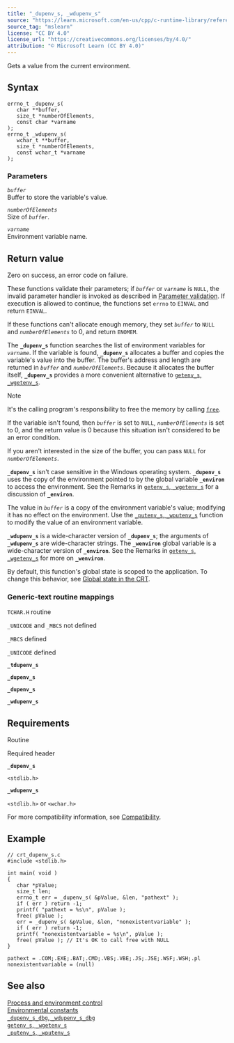 ```yaml
---
title: "_dupenv_s, _wdupenv_s"
source: "https://learn.microsoft.com/en-us/cpp/c-runtime-library/reference/dupenv-s-wdupenv-s?view=msvc-170"
source_tag: "mslearn"
license: "CC BY 4.0"
license_url: "https://creativecommons.org/licenses/by/4.0/"
attribution: "© Microsoft Learn (CC BY 4.0)"
---
```

Gets a value from the current environment.

## Syntax

```
errno_t _dupenv_s(
   char **buffer,
   size_t *numberOfElements,
   const char *varname
);
errno_t _wdupenv_s(
   wchar_t **buffer,
   size_t *numberOfElements,
   const wchar_t *varname
);
```

### Parameters

_`buffer`_  
Buffer to store the variable's value.

_`numberOfElements`_  
Size of _`buffer`_.

_`varname`_  
Environment variable name.

## Return value

Zero on success, an error code on failure.

These functions validate their parameters; if _`buffer`_ or _`varname`_ is `NULL`, the invalid parameter handler is invoked as described in [Parameter validation](https://learn.microsoft.com/en-us/cpp/c-runtime-library/parameter-validation?view=msvc-170). If execution is allowed to continue, the functions set `errno` to `EINVAL` and return `EINVAL`.

If these functions can't allocate enough memory, they set _`buffer`_ to `NULL` and _`numberOfElements`_ to 0, and return `ENOMEM`.

The **`_dupenv_s`** function searches the list of environment variables for _`varname`_. If the variable is found, **`_dupenv_s`** allocates a buffer and copies the variable's value into the buffer. The buffer's address and length are returned in _`buffer`_ and _`numberOfElements`_. Because it allocates the buffer itself, **`_dupenv_s`** provides a more convenient alternative to [`getenv_s`, `_wgetenv_s`](https://learn.microsoft.com/en-us/cpp/c-runtime-library/reference/getenv-s-wgetenv-s?view=msvc-170).

Note

It's the calling program's responsibility to free the memory by calling [`free`](https://learn.microsoft.com/en-us/cpp/c-runtime-library/reference/free?view=msvc-170).

If the variable isn't found, then _`buffer`_ is set to `NULL`, _`numberOfElements`_ is set to 0, and the return value is 0 because this situation isn't considered to be an error condition.

If you aren't interested in the size of the buffer, you can pass `NULL` for _`numberOfElements`_.

**`_dupenv_s`** isn't case sensitive in the Windows operating system. **`_dupenv_s`** uses the copy of the environment pointed to by the global variable **`_environ`** to access the environment. See the Remarks in [`getenv_s`, `_wgetenv_s`](https://learn.microsoft.com/en-us/cpp/c-runtime-library/reference/getenv-s-wgetenv-s?view=msvc-170) for a discussion of **`_environ`**.

The value in _`buffer`_ is a copy of the environment variable's value; modifying it has no effect on the environment. Use the [`_putenv_s`, `_wputenv_s`](https://learn.microsoft.com/en-us/cpp/c-runtime-library/reference/putenv-s-wputenv-s?view=msvc-170) function to modify the value of an environment variable.

**`_wdupenv_s`** is a wide-character version of **`_dupenv_s`**; the arguments of **`_wdupenv_s`** are wide-character strings. The **`_wenviron`** global variable is a wide-character version of **`_environ`**. See the Remarks in [`getenv_s`, `_wgetenv_s`](https://learn.microsoft.com/en-us/cpp/c-runtime-library/reference/getenv-s-wgetenv-s?view=msvc-170) for more on **`_wenviron`**.

By default, this function's global state is scoped to the application. To change this behavior, see [Global state in the CRT](https://learn.microsoft.com/en-us/cpp/c-runtime-library/global-state?view=msvc-170).

### Generic-text routine mappings

`TCHAR.H` routine

`_UNICODE` and `_MBCS` not defined

`_MBCS` defined

`_UNICODE` defined

**`_tdupenv_s`**

**`_dupenv_s`**

**`_dupenv_s`**

**`_wdupenv_s`**

## Requirements

Routine

Required header

**`_dupenv_s`**

`<stdlib.h>`

**`_wdupenv_s`**

`<stdlib.h>` or `<wchar.h>`

For more compatibility information, see [Compatibility](https://learn.microsoft.com/en-us/cpp/c-runtime-library/compatibility?view=msvc-170).

## Example

```
// crt_dupenv_s.c
#include <stdlib.h>

int main( void )
{
   char *pValue;
   size_t len;
   errno_t err = _dupenv_s( &pValue, &len, "pathext" );
   if ( err ) return -1;
   printf( "pathext = %s\n", pValue );
   free( pValue );
   err = _dupenv_s( &pValue, &len, "nonexistentvariable" );
   if ( err ) return -1;
   printf( "nonexistentvariable = %s\n", pValue );
   free( pValue ); // It's OK to call free with NULL
}
```

```
pathext = .COM;.EXE;.BAT;.CMD;.VBS;.VBE;.JS;.JSE;.WSF;.WSH;.pl
nonexistentvariable = (null)
```

## See also

[Process and environment control](https://learn.microsoft.com/en-us/cpp/c-runtime-library/process-and-environment-control?view=msvc-170)  
[Environmental constants](https://learn.microsoft.com/en-us/cpp/c-runtime-library/environmental-constants?view=msvc-170)  
[`_dupenv_s_dbg`, `_wdupenv_s_dbg`](https://learn.microsoft.com/en-us/cpp/c-runtime-library/reference/dupenv-s-dbg-wdupenv-s-dbg?view=msvc-170)  
[`getenv_s`, `_wgetenv_s`](https://learn.microsoft.com/en-us/cpp/c-runtime-library/reference/getenv-s-wgetenv-s?view=msvc-170)  
[`_putenv_s`, `_wputenv_s`](https://learn.microsoft.com/en-us/cpp/c-runtime-library/reference/putenv-s-wputenv-s?view=msvc-170)